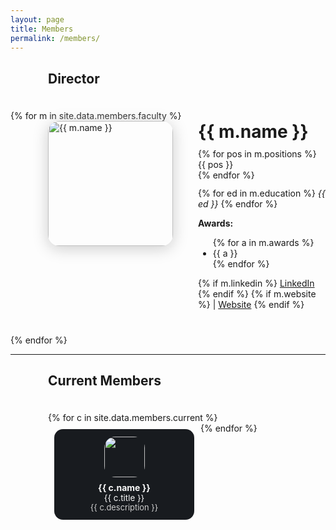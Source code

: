 ```yaml
---
layout: page
title: Members
permalink: /members/
---
```


<style>
.member-flex {
  display: flex;
  align-items: flex-start;
  gap: 40px;
  margin-left: 60px;
  margin-bottom: 40px;
}
.member-photo {
  width: 200px;
  height: 200px;
  border-radius: 18px;
  object-fit: cover;
  box-shadow: 0 4px 24px #ccc;
}
@media (max-width: 700px) {
  .member-flex {
    flex-direction: column;
    margin-left: 0;
    gap: 20px;
    align-items: center;
  }
}
h2.section-title {
  margin-left: 60px;
  margin-bottom: 38px; /* 아래 간격 충분히 */
}
</style>

<h2 class="section-title">Director</h2>
{% for m in site.data.members.faculty %}
<div class="member-flex">
  <img src="{{ m.image }}" alt="{{ m.name }}" class="member-photo">
  <div>
    <!-- 이름과 나머지 텍스트를 같은 블록에! -->
    <div style="font-size:2em; font-weight:700; margin-bottom:10px;">
      {{ m.name }}
    </div>
    {% for pos in m.positions %}
      {{ pos }}<br>
    {% endfor %}
    <p style="margin-top:12px;">
      {% for ed in m.education %}
        <em>{{ ed }}</em></li>
      {% endfor %}
    </p>
    <strong>Awards:</strong>
    <ul>
      {% for a in m.awards %}
        <li>{{ a }}</li>
      {% endfor %}
    </ul>
    {% if m.linkedin %}
      <a href="{{ m.linkedin }}" target="_blank">LinkedIn</a>
    {% endif %}
    {% if m.website %}
      | <a href="{{ m.website }}" target="_blank">Website</a>
    {% endif %}
  </div>
</div>
{% endfor %}

---

<h2 class="section-title">Current Members</h2>
<div style="margin-left:60px;">
  <div style="display:flex; flex-wrap:wrap;">
    {% for c in site.data.members.current %}
      <div style="width:200px; background:#181b1f; margin:10px; padding:12px; border-radius:14px; text-align:center; color:#fafafa;">
        <img src="{{ c.image }}" style="width:65px; height:65px; border-radius:18px;">
        <div style="margin-top:8px; font-weight: bold;">{{ c.name }}</div>
        <div style="font-size:0.95em;">{{ c.title }}</div>
        <div style="font-size:0.92em; color:#cfcfcf;">{{ c.description }}</div>
      </div>
    {% endfor %}
  </div>
</div>
